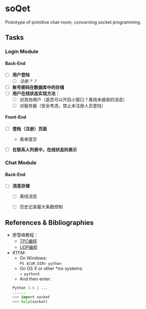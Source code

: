 # soQet
Prototype of primitive chat-room, concerning socket programming.



## Tasks

### Login Module
#### Back-End
- [ ] **用户登陆<br>**
	- [ ] *注册？？*
- [ ] **账号密码在数据库中的存储**
- [ ] **用户在线状态实现方法：**<br>
	- [ ] 对其他用户（是否可以开启小窗口？离线未接收的消息）
	- [ ] 对服务器（安全考虑，禁止未注册人员登陆）

#### Front-End
- [ ] **登陆（注册）页面**<br>
	- 表单提交
- [ ] **在联系人列表中，在线状态的表示**


### Chat Module
#### Back-End
- [ ] **消息存储**
	- [ ] 离线消息
	- [ ] 历史记录最大条数控制




    
    
## References & Bibliographies
- 廖雪峰教程：
	- [TPC编程](http://www.liaoxuefeng.com/wiki/0014316089557264a6b348958f449949df42a6d3a2e542c000/001432004374523e495f640612f4b08975398796939ec3c000)
	- [UDP编程](http://www.liaoxuefeng.com/wiki/0014316089557264a6b348958f449949df42a6d3a2e542c000/001432004977916a212e2168e21449981ad65cd16e71201000)
- RTFM:
	- On Windows:<br>
		`PS $CUR_DIR> python`
	- On OS X or other \*nix systems:<br>
		`→ python3`<br>
	- And then enter:
	```python
	Python 3.6.1 ...
	......
	>>> import socket
	>>> help(socket)
	```
  
  
